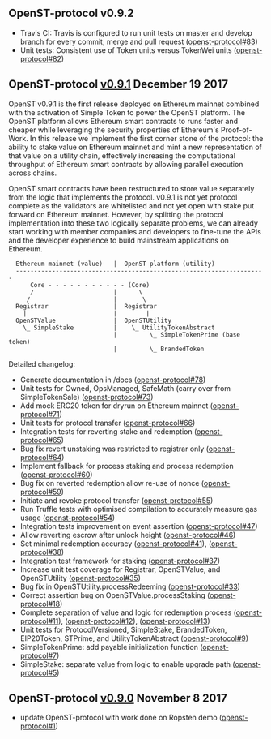 ## OpenST-protocol v0.9.2

- Travis CI: Travis is configured to run unit tests on master and develop branch for every commit, merge and pull request ([openst-protocol#83](https://github.com/OpenSTFoundation/openst-protocol/issues/83))
- Unit tests: Consistent use of Token units versus TokenWei units ([openst-protocol#82](https://github.com/OpenSTFoundation/openst-protocol/pull/82))

## OpenST-protocol [v0.9.1](https://github.com/OpenSTFoundation/openst-protocol/releases/tag/v0.9.1) December 19 2017

OpenST v0.9.1 is the first release deployed on Ethereum mainnet combined with the
activation of Simple Token to power the OpenST platform.  The OpenST platform
allows Ethereum smart contracts to runs faster and cheaper while leveraging
the security properties of Ethereum's Proof-of-Work.  In this release we implement
the first corner stone of the protocol: the ability to stake value on Ethereum
mainnet and mint a new representation of that value on a utility chain,
effectively increasing the computational throughput of Ethereum smart contracts
by allowing parallel execution across chains.

OpenST smart contracts have been restructured to store value separately from
the logic that implements the protocol.  v0.9.1 is not yet protocol complete
as the validators are whitelisted and not yet open with stake put forward on
Ethereum mainnet.  However, by splitting the protocol implementation into
these two logically separate problems, we can already start working with
member companies and developers to fine-tune the APIs and the developer
experience to build mainstream applications on Ethereum.

```
  Ethereum mainnet (value)   |  OpenST platform (utility)
  ---------------------------------------------------------------------
      Core - - - - - - - - - - - (Core)
      /                      |      \
     /                       |       \
  Registrar                  |  Registrar
    |                        |        |
  OpenSTValue                |  OpenSTUtility
    \_ SimpleStake           |    \_ UtilityTokenAbstract
                             |         \_ SimpleTokenPrime (base token)
                             |         \_ BrandedToken
```

Detailed changelog:

- Generate documentation in /docs ([openst-protocol#78](https://github.com/OpenSTFoundation/openst-protocol/pull/78))
- Unit tests for Owned, OpsManaged, SafeMath (carry over from SimpleTokenSale) ([openst-protocol#73](https://github.com/OpenSTFoundation/openst-protocol/pull/73))
- Add mock ERC20 token for dryrun on Ethereum mainnet ([openst-protocol#71](https://github.com/OpenSTFoundation/openst-protocol/pull/71))
- Unit tests for protocol transfer ([openst-protocol#66](https://github.com/OpenSTFoundation/openst-protocol/pull/66))
- Integration tests for reverting stake and redemption ([openst-protocol#65](https://github.com/OpenSTFoundation/openst-protocol/pull/65))
- Bug fix revert unstaking was restricted to registrar only ([openst-protocol#64](https://github.com/OpenSTFoundation/openst-protocol/pull/64))
- Implement fallback for process staking and process redemption ([openst-protocol#60](https://github.com/OpenSTFoundation/openst-protocol/pull/60))
- Bug fix on reverted redemption allow re-use of nonce ([openst-protocol#59](https://github.com/OpenSTFoundation/openst-protocol/pull/59))
- Initiate and revoke protocol transfer ([openst-protocol#55](https://github.com/OpenSTFoundation/openst-protocol/pull/55))
- Run Truffle tests with optimised compilation to accurately measure gas usage ([openst-protocol#54](https://github.com/OpenSTFoundation/openst-protocol/pull/54))
- Integration tests improvement on event assertion ([openst-protocol#47](https://github.com/OpenSTFoundation/openst-protocol/pull/47))
- Allow reverting escrow after unlock height ([openst-protocol#46](https://github.com/OpenSTFoundation/openst-protocol/pull/46))
- Set minimal redemption accuracy ([openst-protocol#41](https://github.com/OpenSTFoundation/openst-protocol/pull/41)),  ([openst-protocol#38](https://github.com/OpenSTFoundation/openst-protocol/pull/38))
- Integration test framework for staking ([openst-protocol#37](https://github.com/OpenSTFoundation/openst-protocol/pull/37))
- Increase unit test coverage for Registrar, OpenSTValue, and OpenSTUtility ([openst-protocol#35](https://github.com/OpenSTFoundation/openst-protocol/pull/35))
- Bug fix in OpenSTUtility.processRedeeming ([openst-protocol#33](https://github.com/OpenSTFoundation/openst-protocol/pull/33))
- Correct assertion bug on OpenSTValue.processStaking ([openst-protocol#18](https://github.com/OpenSTFoundation/openst-protocol/pull/18))
- Complete separation of value and logic for redemption process ([openst-protocol#11](https://github.com/OpenSTFoundation/openst-protocol/pull/11)), ([openst-protocol#12](https://github.com/OpenSTFoundation/openst-protocol/pull/12)),  ([openst-protocol#13](https://github.com/OpenSTFoundation/openst-protocol/pull/13))
- Unit tests for ProtocolVersioned, SimpleStake, BrandedToken, EIP20Token, STPrime, and UtilityTokenAbstract ([openst-protocol#9](https://github.com/OpenSTFoundation/openst-protocol/pull/9))
- SimpleTokenPrime: add payable initialization function ([openst-protocol#7](https://github.com/OpenSTFoundation/openst-protocol/pull/7))
- SimpleStake: separate value from logic to enable upgrade path ([openst-protocol#5](https://github.com/OpenSTFoundation/openst-protocol/pull/1))


## OpenST-protocol [v0.9.0](https://github.com/OpenSTFoundation/openst-protocol/releases/tag/v0.9.0) November 8 2017

 - update OpenST-protocol with work done on Ropsten demo ([openst-protocol#1](https://github.com/OpenSTFoundation/openst-protocol/pull/1))
